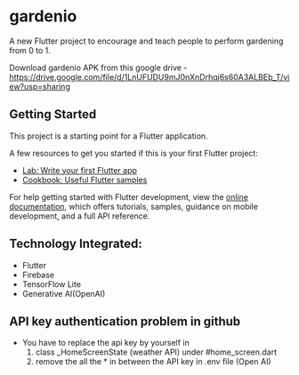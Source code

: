 # gardenio

A new Flutter project to encourage and teach people to perform gardening from 0 to 1.

Download gardenio APK from this google drive - https://drive.google.com/file/d/1LnUFUDU9mJ0nXnDrhqj6s60A3ALBEb_T/view?usp=sharing

## Getting Started

This project is a starting point for a Flutter application.

A few resources to get you started if this is your first Flutter project:

- [Lab: Write your first Flutter app](https://docs.flutter.dev/get-started/codelab)
- [Cookbook: Useful Flutter samples](https://docs.flutter.dev/cookbook)

For help getting started with Flutter development, view the
[online documentation](https://docs.flutter.dev/), which offers tutorials,
samples, guidance on mobile development, and a full API reference.

## Technology Integrated: 
- Flutter
- Firebase
- TensorFlow Lite
- Generative AI(OpenAI)

## API key authentication problem in github
- You have to replace the api key by yourself in
  1. class _HomeScreenState (weather API) under #home_screen.dart 
  2. remove the all the * in between the API key in .env file (Open AI)

